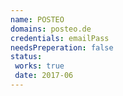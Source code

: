 ```yaml
---
name: POSTEO
domains: posteo.de
credentials: emailPass
needsPreperation: false
status:
 works: true
 date: 2017-06
---
```



